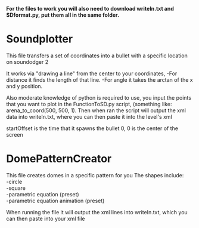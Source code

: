 **For the files to work you will also need to download writeIn.txt and SDformat.py, put them all in the same folder.**

# Soundplotter
This file transfers a set of coordinates into a bullet with a specific location on soundodger 2

It works via "drawing a line" from the center to your coordinates, 
-For distance it finds the length of that line.
-For angle it takes the arctan of the x and y position.


Also moderate knowledge of python is required to use, you input the points that you want to plot in the FunctionToSD.py script, (something like: arena_to_coord(500, 500, 1).
Then when ran the script will output the xml data into writeIn.txt, where you can then paste it into the level's xml

startOffset is the time that it spawns the bullet
0, 0 is the center of the screen

# DomePatternCreator
This file creates domes in a specific pattern for you
The shapes include: \
-circle \
-square \
-parametric equation (preset) \
-parametric equation animation (preset)

When running the file it will output the xml lines into writeIn.txt, which you can then paste into your xml file
